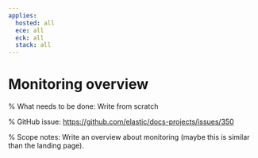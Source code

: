```yaml
---
applies:
  hosted: all
  ece: all
  eck: all
  stack: all
---
```

# Monitoring overview

% What needs to be done: Write from scratch

% GitHub issue: https://github.com/elastic/docs-projects/issues/350

% Scope notes: Write an overview about monitoring (maybe this is similar than the landing page).